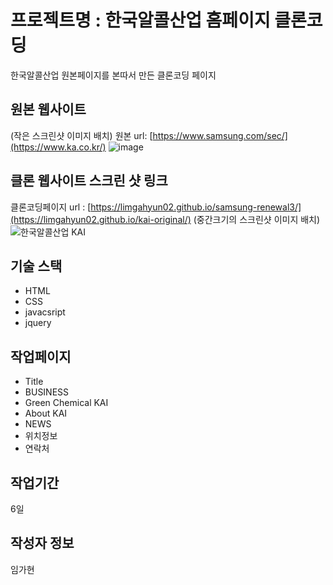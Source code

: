 # 프로젝트명 : 한국알콜산업 홈페이지 클론코딩
  한국알콜산업 원본페이지를 본따서 만든 클론코딩 페이지
 
## 원본 웹사이트
(작은 스크린샷 이미지 배치)
원본 url: [https://www.samsung.com/sec/](https://www.ka.co.kr/)
![image](https://github.com/limgahyun02/kai-original/assets/142555137/7035889a-484b-49b8-b839-34e552b7c22d)

## 클론 웹사이트 스크린 샷 링크
클론코딩페이지 url : [https://limgahyun02.github.io/samsung-renewal3/](https://limgahyun02.github.io/kai-original/)
(중간크기의 스크린샷 이미지 배치)
![한국알콜산업 KAI](https://github.com/limgahyun02/kai-original/assets/142555137/0c657633-d92d-4fc8-bb75-5fd5694494bb)

## 기술 스택
- HTML
- CSS
- javacsript
- jquery
  
## 작업페이지
- Title
- BUSINESS
- Green Chemical KAI
- About KAI
- NEWS
- 위치정보
- 연락처

## 작업기간
6일

## 작성자 정보
임가현
